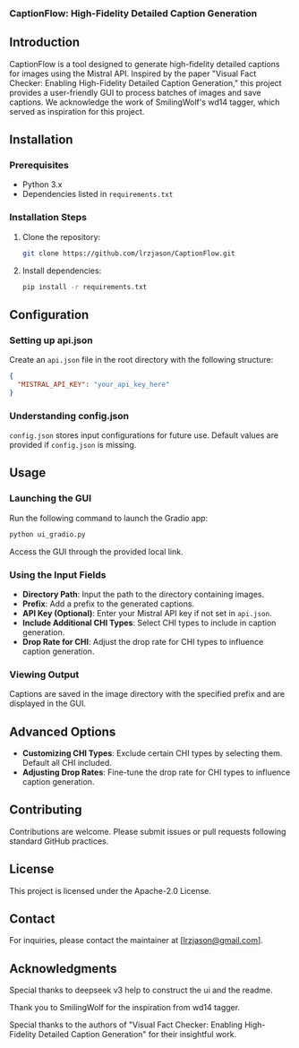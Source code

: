 ### CaptionFlow: High-Fidelity Detailed Caption Generation

## Introduction

CaptionFlow is a tool designed to generate high-fidelity detailed captions for images using the Mistral API. Inspired by the paper "Visual Fact Checker: Enabling High-Fidelity Detailed Caption Generation," this project provides a user-friendly GUI to process batches of images and save captions. We acknowledge the work of SmilingWolf's wd14 tagger, which served as inspiration for this project.

## Installation

### Prerequisites

- Python 3.x
- Dependencies listed in `requirements.txt`

### Installation Steps

1. Clone the repository:

   ```bash
   git clone https://github.com/lrzjason/CaptionFlow.git
   ```

2. Install dependencies:

   ```bash
   pip install -r requirements.txt
   ```

## Configuration

### Setting up api.json

Create an `api.json` file in the root directory with the following structure:

```json
{
  "MISTRAL_API_KEY": "your_api_key_here"
}
```

### Understanding config.json

`config.json` stores input configurations for future use. Default values are provided if `config.json` is missing.

## Usage

### Launching the GUI

Run the following command to launch the Gradio app:

```bash
python ui_gradio.py
```

Access the GUI through the provided local link.

### Using the Input Fields

- **Directory Path**: Input the path to the directory containing images.
- **Prefix**: Add a prefix to the generated captions.
- **API Key (Optional)**: Enter your Mistral API key if not set in `api.json`.
- **Include Additional CHI Types**: Select CHI types to include in caption generation.
- **Drop Rate for CHI**: Adjust the drop rate for CHI types to influence caption generation.

### Viewing Output

Captions are saved in the image directory with the specified prefix and are displayed in the GUI.

## Advanced Options

- **Customizing CHI Types**: Exclude certain CHI types by selecting them. Default all CHI included.
- **Adjusting Drop Rates**: Fine-tune the drop rate for CHI types to influence caption generation.

## Contributing

Contributions are welcome. Please submit issues or pull requests following standard GitHub practices.

## License

This project is licensed under the Apache-2.0 License.

## Contact

For inquiries, please contact the maintainer at [lrzjason@gmail.com].

## Acknowledgments
Special thanks to deepseek v3 help to construct the ui and the readme.

Thank you to SmilingWolf for the inspiration from wd14 tagger.

Special thanks to the authors of "Visual Fact Checker: Enabling High-Fidelity Detailed Caption Generation" for their insightful work.